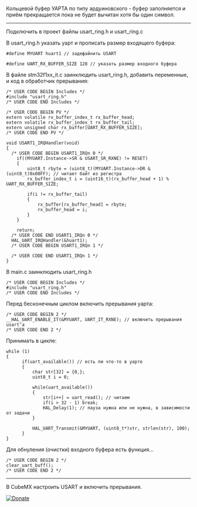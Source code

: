 Кольцевой буфер УАРТА по типу ардуиновского - буфер заполняется и приём прекращается пока не будет вычитан хотя бы один символ.

----------------------------------------------------------

Подключить в проект файлы usart_ring.h и usart_ring.c

В usart_ring.h указать уарт и прописать размер входящего буфера:

```
#define MYUART huart1 // задефайнить USART

#define UART_RX_BUFFER_SIZE 128 // указать размер входного буфера
```

В файле stm32f1xx_it.c заинклюдить  usart_ring.h, добавить переменные, и код в обработчик прерывания:

```
/* USER CODE BEGIN Includes */
#include "usart_ring.h"
/* USER CODE END Includes */
```


```
/* USER CODE BEGIN PV */
extern volatile rx_buffer_index_t rx_buffer_head;
extern volatile rx_buffer_index_t rx_buffer_tail;
extern unsigned char rx_buffer[UART_RX_BUFFER_SIZE];
/* USER CODE END PV */
```


```
void USART1_IRQHandler(void)
{
  /* USER CODE BEGIN USART1_IRQn 0 */
	if((MYUART.Instance->SR & USART_SR_RXNE) != RESET)
	{
		uint8_t rbyte = (uint8_t)(MYUART.Instance->DR & (uint8_t)0x00FF); // читает байт из регистра
		rx_buffer_index_t i = (uint16_t)(rx_buffer_head + 1) % UART_RX_BUFFER_SIZE;

		if(i != rx_buffer_tail)
		{
			rx_buffer[rx_buffer_head] = rbyte;
			rx_buffer_head = i;
		}
	}

	return;
  /* USER CODE END USART1_IRQn 0 */
  HAL_UART_IRQHandler(&huart1);
  /* USER CODE BEGIN USART1_IRQn 1 */

  /* USER CODE END USART1_IRQn 1 */
}
```

В main.c заинклюдить  usart_ring.h

```
/* USER CODE BEGIN Includes */
#include "usart_ring.h"
/* USER CODE END Includes */
```

Перед бесконечным циклом включить прерывания уарта:

```
/* USER CODE BEGIN 2 */
__HAL_UART_ENABLE_IT(&MYUART, UART_IT_RXNE); // включить прерывания usart'a
/* USER CODE END 2 */
```


Принимать в цикле:


```
while (1)
{
	  if(uart_available()) // есть ли что-то в уарте
	  {
		  char str[32] = {0,};
		  uint8_t i = 0;

		  while(uart_available())
		  {
			  str[i++] = uart_read(); // читаем
			  if(i > 32 - 1) break;
			  HAL_Delay(1); // пауза нужна или не нужна, в зависимости от задачи
		  }

		  HAL_UART_Transmit(&MYUART, (uint8_t*)str, strlen(str), 100);
	  }
}
```

Для обнуления (очистки) входного буфера есть функция...


```
/* USER CODE BEGIN 2 */
clear_uart_buff();
/* USER CODE END 2 */
```

---------------------------------------------------------------
В CubeMX настроить USART и включить прерывания.


[![Donate](https://istarik.ru/uploads/images/00/00/01/2020/04/12/ff1b11.png)](https://istarik.ru/don.html)



 
